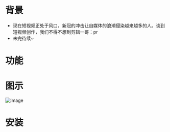 # 背景
- 现在短视频正处于风口，新冠的冲击让自媒体的浪潮侵染越来越多的人。谈到短视频创作，我们不得不想到剪辑一哥：pr
- 未完待续~
# 功能

# 图示
![image](https://user-images.githubusercontent.com/44096992/199279627-9b52e485-f8c6-4a8d-9e28-988c56a2b264.png)

# 安装
